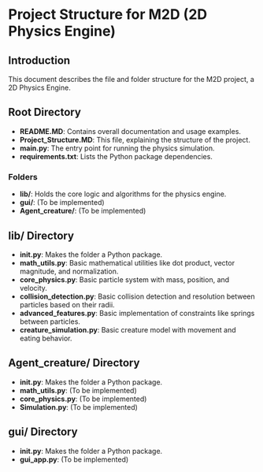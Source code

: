 
# Project Structure for M2D (2D Physics Engine)

## Introduction
This document describes the file and folder structure for the M2D project, a 2D Physics Engine.

## Root Directory
- **README.MD**: Contains overall documentation and usage examples.
- **Project_Structure.MD**: This file, explaining the structure of the project.
- **main.py**: The entry point for running the physics simulation.
- **requirements.txt**: Lists the Python package dependencies.

### Folders
- **lib/**: Holds the core logic and algorithms for the physics engine.
- **gui/**: (To be implemented)
- **Agent_creature/**: (To be implemented)

## lib/ Directory
- **__init__.py**: Makes the folder a Python package.
- **math_utils.py**: Basic mathematical utilities like dot product, vector magnitude, and normalization.
- **core_physics.py**: Basic particle system with mass, position, and velocity.
- **collision_detection.py**: Basic collision detection and resolution between particles based on their radii.
- **advanced_features.py**: Basic implementation of constraints like springs between particles.
- **creature_simulation.py**: Basic creature model with movement and eating behavior.

## Agent_creature/ Directory
- **__init__.py**: Makes the folder a Python package.
- **math_utils.py**: (To be implemented)
- **core_physics.py**: (To be implemented)
- **Simulation.py**: (To be implemented)

## gui/ Directory
- **__init__.py**: Makes the folder a Python package.
- **gui_app.py**: (To be implemented)

